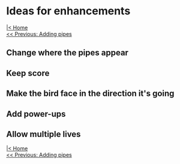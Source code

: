 # Ideas for enhancements

[|< Home](../README.md)  
[<< Previous: Adding pipes](./bouncy-bird4.md)  

## Change where the pipes appear

## Keep score

## Make the bird face in the direction it's going

## Add power-ups

## Allow multiple lives

[|< Home](../README.md)  
[<< Previous: Adding pipes](./bouncy-bird4.md)  
